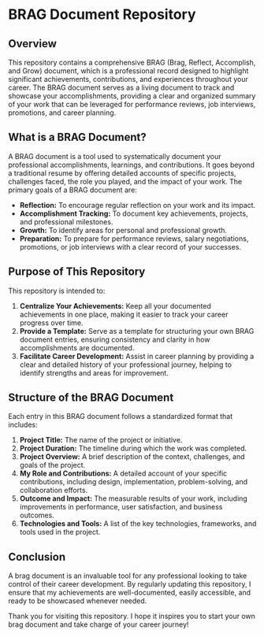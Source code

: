 # BRAG Document Repository

## Overview

This repository contains a comprehensive BRAG (Brag, Reflect, Accomplish, and Grow) document, which is a professional 
record designed to highlight significant achievements, contributions, and experiences throughout your career. 
The BRAG document serves as a living document to track and showcase your accomplishments, providing a clear and organized 
summary of your work that can be leveraged for performance reviews, job interviews, promotions, and career planning.

## What is a BRAG Document?

A BRAG document is a tool used to systematically document your professional accomplishments, learnings, and contributions. 
It goes beyond a traditional resume by offering detailed accounts of specific projects, challenges faced, the role you 
played, and the impact of your work. The primary goals of a BRAG document are:

- **Reflection:** To encourage regular reflection on your work and its impact.
- **Accomplishment Tracking:** To document key achievements, projects, and professional milestones.
- **Growth:** To identify areas for personal and professional growth.
- **Preparation:** To prepare for performance reviews, salary negotiations, promotions, or job interviews with a clear record of your successes.

## Purpose of This Repository

This repository is intended to:

1. **Centralize Your Achievements:** Keep all your documented achievements in one place, making it easier to track your career progress over time.
2. **Provide a Template:** Serve as a template for structuring your own BRAG document entries, ensuring consistency and clarity in how accomplishments are documented.
3. **Facilitate Career Development:** Assist in career planning by providing a clear and detailed history of your professional journey, helping to identify strengths and areas for improvement.

## Structure of the BRAG Document

Each entry in this BRAG document follows a standardized format that includes:

1. **Project Title:** The name of the project or initiative.
2. **Project Duration:** The timeline during which the work was completed.
3. **Project Overview:** A brief description of the context, challenges, and goals of the project.
4. **My Role and Contributions:** A detailed account of your specific contributions, including design, implementation, problem-solving, and collaboration efforts.
5. **Outcome and Impact:** The measurable results of your work, including improvements in performance, user satisfaction, and business outcomes.
6. **Technologies and Tools:** A list of the key technologies, frameworks, and tools used in the project.

## Conclusion

A brag document is an invaluable tool for any professional looking to take control of their career development. By 
regularly updating this repository, I ensure that my achievements are well-documented, easily accessible, and ready 
to be showcased whenever needed.

Thank you for visiting this repository. I hope it inspires you to start your own brag document and take charge of your career journey!